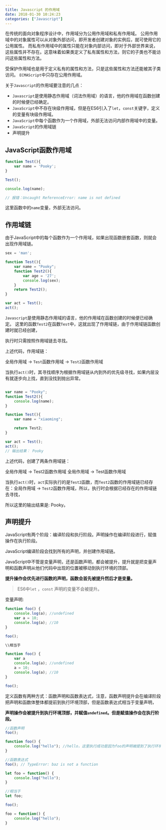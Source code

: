 ```yaml
---
title: Javascript 的作用域
date: 2018-01-30 10:24:23
categories: ["Javascript"]
---
```


在传统的面向对象程序设计中，作用域分为公用作用域和私有作用域。
公用作用域中的对象属性可以从对象外部访问，即开发者创建对象的实例后，就可使用它的公用属性。
而私有作用域中的属性只能在对象内部访问，即对于外部世界来说，这些属性并不存在。这意味着如果类定义了私有属性和方法，则它的子类也不能访问这些属性和方法。

<!-- more -->

受保护作用域也是用于定义私有的属性和方法，只是这些属性和方法还能被其子类访问。
`ECMAScript`中只存在公用作用域。

关于`Javascript`的作用域要注意的几点：

- `Javascript`是使用静态作用域（词法作用域）的语言，他的作用域在函数创建的时候便已经确定。
- `JavaScript`中不存在块级作用域，但是在ES6引入了`let`，`const`关键字，定义的变量有块级作用域。
- `JavaScript`中每个函数作为一个作用域，外部无法访问内部作用域中的变量。
- `JavaScript`的作用域链
- 声明提升

## JavaScript函数作用域
``` javascript
function Test(){
    var name = 'Pooky';
}

Test();

console.log(name);

// 报错：Uncaught ReferenceError: name is not defined
```

这里函数中的`name`变量，外部无法访问。

## 作用域链

由于JavaScript中的每个函数作为一个作用域，如果出现函数嵌套函数，则就会出现作用域链。
``` javascript
sex = 'man';

function Test(){
    var name = "Pooky";
    function Test2(){
        var age = '27';
        console.log(sex);
    }
    return Test2();
}

var act = Test();
act();
```
`Javascript`是使用静态作用域的语言，他的作用域在函数创建的时候便已经确定。
这里的函数`Test2`在函数`Test`中，这就出现了作用域链，由于作用域链函数创建时就已经创建，

执行时只需按照作用域链去寻找。

上述代码，作用域链：

全局作用域 -> `Test`函数作用域 -> `Test2`函数作用域

当执行`act()`时，其寻找顺序为根据作用域链从内到外的优先级寻找，如果内层没有就逐步向上找，直到没找到抛出异常。

``` javascript

var name = "Pooky";
function Test2(){
    console.log(name);
}

function Test(){
    var name = "xiaoming";

    return Test2;
}

var act = Test();
act();
// 输出结果： Pooky
```

上述代码，创建了两条作用域链：

全局作用域 -> Test2函数作用域
全局作用域 -> Test函数作用域

当执行`act()`时，`act`实际执行的是`Test2`函数，而`Test2`函数的作用域链已经存在：全局作用域 -> `Test2`函数作用域，所以，执行时会根据已经存在的作用域链去寻找，

所以这里的输出结果是: Pooky。

## 声明提升

JavaScript有两个阶段：编译阶段和执行阶段。声明操作在编译阶段进行，赋值操作在执行阶段。

JavaScript编译阶段会找到所有的声明，并创建作用域链。

JavaScript中不管是变量声明，还是函数声明，都会被提升，提升就是把变量声明和函数声明从他们代码中出现的位置被移动到执行环境的顶部。

**提升操作会优先进行函数的声明，函数会首先被提升然后才是变量。**

> ES6中`let` ，`const` 声明的变量不会被提升。


变量声明:

``` javascript
function foo() {
    console.log(a); //undefined
    var a = 10;
    console.log(a); //10
}

foo();

\\相当于

function foo() {
    var a
    console.log(a); //undefined
    a = 10;
    console.log(a); //10
}

foo();
```

定义函数有两种方式：函数声明和函数表达式，注意，函数声明提升会在编译阶段把声明和函数体整体都提前到执行环境顶部，但是函数表达式相当于变量声明，

**声明操作会被提升到执行环境顶部，并赋值`undefined`。但是赋值操作会在执行阶段。**

``` javascript
//函数声明
foo();

function foo() {
    console.log("hello"); //hello，这里执行成功是因为foo的声明被提到了执行环境顶部
}

//函数表达式
foo(); // TypeError: baz is not a function

let foo = function() {
    console.log("hello");
}

//相当于
let foo;

foo();

foo = function() {
    console.log("hello");
}

```